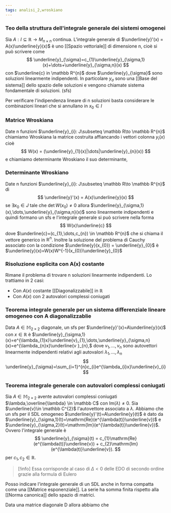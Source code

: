 ```yaml
---
tags: analisi_2,wroskiano
---
```

### Teo della struttura dell'integrale generale dei sistemi omogenei

Sia $A:I\subseteq \mathbb R \to M_{n\times n}$ continua. L'integrale generale di $\underline{y}'(x) = A(x)\underline{y}(x)$ è uno [[Spazio vettoriale]] di dimensione n, cioè si può scrivere come 
$$
\underline{y}_{\sigma}=c_{1}\underline{y}_{\sigma,1}(x)+\dots+\underline{y}_{\sigma,n}(x)
$$
con $\underline{c} in \mathbb R^{n}$ dove $\underline{y}_{\sigma}$ sono soluzioni linearmente indipendenti. In particolare $y_{\sigma}$ sono una [[Base del sistema]] dello spazio delle soluzioni e vengono chiamate sistema fondamentale di soluzioni. (sfs)

Per verificare l'indipendenza lineare di n soluzioni basta considerare le combinazioni lineari che si annullano in $x_{0}\in I$

### Matrice Wroskiana 

Date n funzioni $\underline{y}_{i}: J\subseteq \mathbb R\to \mathbb R^{n}$ chiamiamo Wroskiana la matrice costruita affiancando i vettori colonna $y_{i}(x)$ cioè
$$
W(x) = (\underline{y}_{1}(x)|\dots|\underline{y}_{n}(x))
$$
e chiamiamo determinante Wroskiano il suo determinante,

### Determinante Wroskiano

Date n funzioni $\underline{y}_{i}: J\subseteq \mathbb R\to \mathbb R^{n}$ di
$$
\underline{y}'(x) = A(x)\underline{y}(x)
$$
se $\exists {x_{0}} \in {J}$ tale che $\det W(x_{0})\neq 0$ allora $\underline{y}_{\sigma,1}(x),\dots,\underline{y}_{\sigma,n}(x)$ sono linearmente indipendenti e quindi formano un sfs e l'integrale generale si può scrivere nella forma
$$
W(x)\underline{c}
$$
dove $\underline{c}=(c_{1},\dots,c_{n}) \in \mathbb R^{n}$ che si chiama il vettore generico in $\mathbb R^{n}$. Inoltre la soluzione del problema di Cauchy associato con la condizione $\underline{y}(x_{0}) = \underline{y}_{0}$ è $\underline{y}(x)=W(x)W^{-1}(x_{0})\underline{y}_{0}$ 

### Risoluzione esplicita con A(x) costante

Rimane il problema di trovare n soluzioni linearmente indipendenti. Lo trattiamo in 2 casi:
- Con $A(x)$ costante [[Diagonalizzabile]] in $\mathbb R$
- Con $A(x)$ con 2 autovalori complessi coniugati

### Teorema integrale generale per un sistema differenziale lineare omogeneo con A diagonalizzablie 

Data $A\in \mathbb M_{2\times2}$ diagonale, un sfs per $\underline{y}'(x)=A\underline{y}(x)$ con $x\in \mathbb R$ è $\underline{y}_{\sigma,1}(x)=e^{\lambda_{1}x}\underline{v}_{1},\dots,\underline{y}_{\sigma,n}(x)=e^{\lambda_{n}x}\underline{v }_{n},$ dove $v_{1},\dots ,v_{n}$ sono autovettori linearmente indipendenti relativi agli autovalori $\lambda_{1},\dots,\lambda _n$
$$
\underline{y}_{\sigma}=\sum_{i=1}^{n}c_{i}e^{\lambda_{i}x}\underline{v}_{i}
$$
### Teorema integrale generale con autovalori complessi coniugati

Sia $A\in \mathbb M_{2\times2}$ avente autovalori complessi coniugati $\lambda,\overline{\lambda} \in \mathbb C$ con $\mathrm{Im}(\lambda)\neq 0$. Sia $\underline{v}\in \mathbb C^{2}$ l'autovettore associato a $\lambda$.
Abbiamo che un sfs per il SDL omogeneo $\underline{y}'(t)=A\underline{y}(t)$ è dato da $\underline{y}_{\sigma,1}(t)=\mathrm{Re}(e^{\lambda(t)}\underline{v})$ e   $\underline{y}_{\sigma,2}(t)=\mathrm{Im}(e^{\lambda(t)}\underline{v})$. 
Ovvero l'integrale generale è 
$$
\underline{y}_{\sigma}(t) =  c_{1}\mathrm{Re}(e^{\lambda(t)}\underline{v}) + c_{2}\mathrm{Im}(e^{\lambda(t)}\underline{v}). 
$$
per $c_{1},c_{2}\in \mathbb R$. 

>[!info]
>Essa corrisponde al caso di $\Delta<0$ delle EDO di secondo ordine grazie alla formula di Eulero

Posso indicare l'integrale generale di un SDL anche in forma compatta come una [[Matrice esponenziale]].
La serie ha somma finita rispetto alla [[Norma canonica]] dello spazio di matrici.

Data una matrice diagonale D allora abbiamo che 
$$
$$